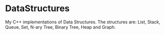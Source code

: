 DataStructures
==============

My C++ implementations of Data Structures. The structures are: List, Stack, Queue, Set, N-ary Tree, Binary Tree, Heap and Graph.
